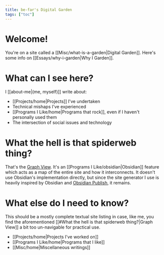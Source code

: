 ```yaml
---
title: be-far's Digital Garden
tags: ["toc"]
---
```

# Welcome!
You're on a site called a [[Misc/what-is-a-garden|Digital Garden]]. Here's some info on [[Essays/why-i-garden|Why I Garden]].

# What can I see here?
I [[about-me|(me, myself)]] write about:
- [[Projects/home|Projects]] I've undertaken
- Technical mishaps I've experienced
- [[Programs I Like/home|Programs that rock]], even if I haven't personally used them
- The intersection of social issues and technology

# What the hell is that spiderweb thing?
That's the [Graph View](https://help.obsidian.md/Plugins/Graph+view). It's an [[Programs I Like/obsidian|Obsidian]] feature which acts as a map of the entire site and how it interconnects. It doesn't use Obsidian's implementation directly, but since the site generator I use is heavily inspired by Obsidian and [Obsidian Publish]( https://obsidian.md/publish ), it remains.

# What else do I need to know?
This should be a mostly complete textual site listing in case, like me, you find the aforementioned [[#What the hell is that spiderweb thing?|Graph View]] a bit too un-navigable for practical use.
- [[Projects/home|Projects I've worked on]]
- [[Programs I Like/home|Programs that I like]]
- [[Misc/home|Miscellaneous writings]]